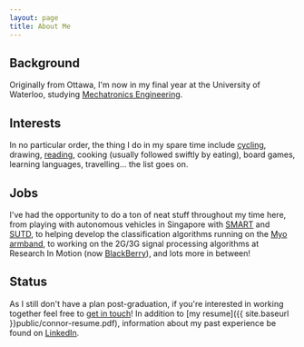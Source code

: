 ```yaml
---
layout: page
title: About Me
---
```


## Background

Originally from Ottawa, I'm now in my final year at the University of Waterloo, studying [Mechatronics Engineering](https://uwaterloo.ca/mechanical-mechatronics-engineering/). 

## Interests

In no particular order, the thing I do in my spare time include [cycling](http://www.strava.com/athletes/4374239), drawing, [reading](https://www.goodreads.com/user/show/3353185-connor), cooking (usually followed swiftly by eating), board games, learning languages, travelling... the list goes on.

## Jobs

I've had the opportunity to do a ton of neat stuff throughout my time here, from playing
with autonomous vehicles in Singapore with [SMART](http://smart.mit.edu/research/future-urban-mobility/future-urban-mobility.html) and [SUTD](http://www.sutd.edu.sg/), to helping develop the classification algorithms running on the [Myo armband](https://www.thalmic.com/en/myo/), to working on the 2G/3G signal processing algorithms at Research In Motion (now [BlackBerry](http://ca.blackberry.com/)), and lots more in between!

## Status

As I still don't have a plan post-graduation, if you're interested in working together feel free to [get in touch](mailto:con.smith13@gmail.com)! In addition to [my resume]({{ site.baseurl }}public/connor-resume.pdf), information about my past experience be found on [LinkedIn](https://www.linkedin.com/in/conthesmith).